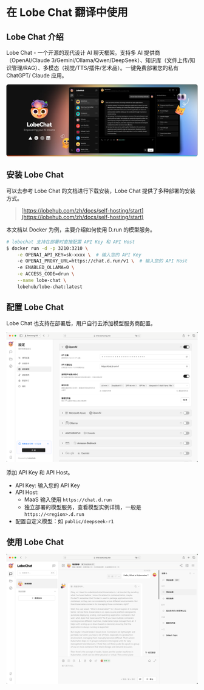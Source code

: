# 在 Lobe Chat 翻译中使用

## Lobe Chat 介绍

Lobe Chat - 一个开源的现代设计 AI 聊天框架。支持多 AI 提供商（OpenAI/Claude 3/Gemini/Ollama/Qwen/DeepSeek）、知识库（文件上传/知识管理/RAG）、多模态（视觉/TTS/插件/艺术品）。一键免费部署您的私有 ChatGPT/ Claude 应用。

![Lobe Chat](../images/lobe-chat.png)

## 安装 Lobe Chat

可以去参考 Lobe Chat 的文档进行下载安装，Lobe Chat 提供了多种部署的安装方式。

> [https://lobehub.com/zh/docs/self-hosting/start](https://lobehub.com/zh/docs/self-hosting/start)

本文档以 Docker 为例，主要介绍如何使用 D.run 的模型服务。

```bash
# lobechat 支持在部署时直接配置 API Key 和 API Host
$ docker run -d -p 3210:3210 \
    -e OPENAI_API_KEY=sk-xxxx \  # 输入您的 API Key
    -e OPENAI_PROXY_URL=https://chat.d.run/v1 \  # 输入您的 API Host
    -e ENABLED_OLLAMA=0 \
    -e ACCESS_CODE=drun \
    --name lobe-chat \
    lobehub/lobe-chat:latest
```

## 配置 Lobe Chat

Lobe Chat 也支持在部署后，用户自行去添加模型服务商配置。

![Lobe Chat](../images/lobe-chat-2.png)

添加 API Key 和 API Host。

- API Key: 输入您的 API Key
- API Host:
  - MaaS 输入使用 `https://chat.d.run`
  - 独立部署的模型服务，查看模型实例详情，一般是 `https://<region>.d.run`
- 配置自定义模型：如 `public/deepseek-r1`

## 使用 Lobe Chat

![Lobe Chat](../images/lobe-chat-3.png)
